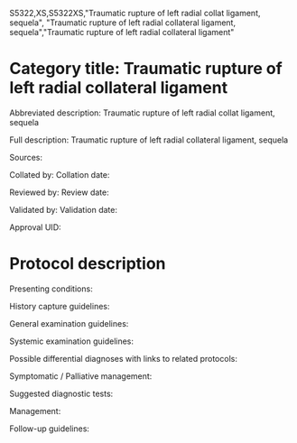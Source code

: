 S5322,XS,S5322XS,"Traumatic rupture of left radial collat ligament, sequela", "Traumatic rupture of left radial collateral ligament, sequela","Traumatic rupture of left radial collateral ligament"
# Category title: Traumatic rupture of left radial collateral ligament

Abbreviated description: Traumatic rupture of left radial collat ligament, sequela

Full description: Traumatic rupture of left radial collateral ligament, sequela

Sources:

Collated by:
Collation date:

Reviewed by:
Review date:

Validated by:
Validation date:

Approval UID:

# Protocol description

Presenting conditions:

History capture guidelines:

General examination guidelines:

Systemic examination guidelines:

Possible differential diagnoses with links to related protocols:

Symptomatic / Palliative management:

Suggested diagnostic tests:

Management:

Follow-up guidelines:
